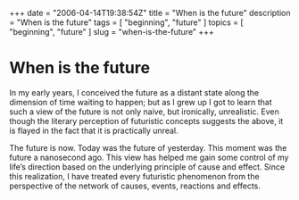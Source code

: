 +++
date        = "2006-04-14T19:38:54Z"
title       = "When is the future"
description = "When is the future"
tags        = [ "beginning", "future" ]
topics      = [ "beginning", "future" ]
slug        = "when-is-the-future"
+++


# When is the future

In my early years, I conceived the future as a distant state along the dimension of time waiting to happen; but as I grew up I got to learn that such a view of the future is not only naive, but ironically, unrealistic. Even though the literary perception of futuristic concepts suggests the above, it is flayed in the fact that it is practically unreal.

The future is now. Today was the future of yesterday. This moment was the future a nanosecond ago. This view has helped me gain some control of my life’s direction based on the underlying principle of cause and effect. Since this realization, I have treated every futuristic phenomenon from the perspective of the network of causes, events, reactions and effects.
